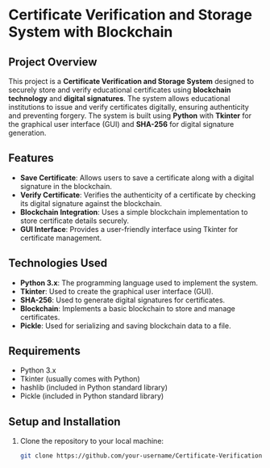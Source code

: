 # Certificate Verification and Storage System with Blockchain

## Project Overview

This project is a **Certificate Verification and Storage System** designed to securely store and verify educational certificates using **blockchain technology** and **digital signatures**. The system allows educational institutions to issue and verify certificates digitally, ensuring authenticity and preventing forgery. The system is built using **Python** with **Tkinter** for the graphical user interface (GUI) and **SHA-256** for digital signature generation.

## Features

- **Save Certificate**: Allows users to save a certificate along with a digital signature in the blockchain.
- **Verify Certificate**: Verifies the authenticity of a certificate by checking its digital signature against the blockchain.
- **Blockchain Integration**: Uses a simple blockchain implementation to store certificate details securely.
- **GUI Interface**: Provides a user-friendly interface using Tkinter for certificate management.

## Technologies Used

- **Python 3.x**: The programming language used to implement the system.
- **Tkinter**: Used to create the graphical user interface (GUI).
- **SHA-256**: Used to generate digital signatures for certificates.
- **Blockchain**: Implements a basic blockchain to store and manage certificates.
- **Pickle**: Used for serializing and saving blockchain data to a file.

## Requirements

- Python 3.x
- Tkinter (usually comes with Python)
- hashlib (included in Python standard library)
- Pickle (included in Python standard library)

## Setup and Installation

1. Clone the repository to your local machine:
   ```bash
   git clone https://github.com/your-username/Certificate-Verification-System.git
